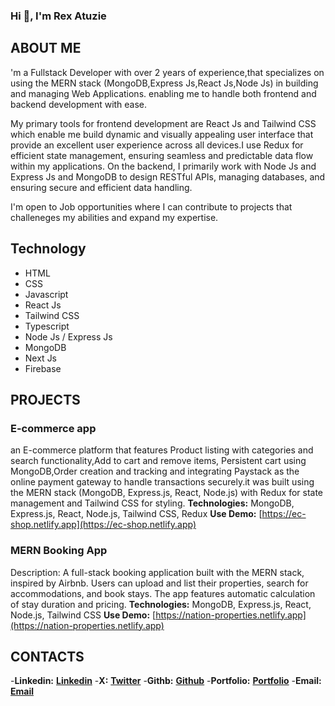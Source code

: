 ### Hi 👋, I'm Rex Atuzie

## ABOUT ME
'm a Fullstack Developer with over 2 years of experience,that specializes on using the MERN stack (MongoDB,Express Js,React Js,Node Js) in building and managing Web Applications. enabling me to handle both frontend and backend development with ease.

My primary tools for frontend development are React Js and Tailwind CSS which enable me build dynamic and visually appealing user interface that provide an excellent user experience across all devices.I use Redux for efficient state management, ensuring seamless and predictable data flow within my applications.
On the backend, I primarily work with Node Js and Express Js and MongoDB to design RESTful APIs, managing databases, and ensuring secure and efficient data handling.

I'm open to Job opportunities where I can contribute to projects that challeneges my abilities and expand my expertise.

## Technology
- HTML
- CSS
- Javascript
- React Js
- Tailwind CSS
- Typescript
- Node Js / Express Js
- MongoDB
- Next Js
- Firebase

## PROJECTS
### E-commerce app
 an E-commerce platform that features Product listing with categories and search functionality,Add to cart and remove items, Persistent cart using MongoDB,Order creation and tracking and integrating Paystack as the online payment gateway to handle transactions securely.it was built using the MERN stack (MongoDB, Express.js, React, Node.js) with Redux for state management and Tailwind CSS for styling.
**Technologies:** MongoDB, Express.js, React, Node.js, Tailwind CSS, Redux
**Use Demo:** [https://ec-shop.netlify.app](https://ec-shop.netlify.app)

### MERN Booking App
Description: A full-stack booking application built with the MERN stack, inspired by Airbnb. Users can upload and list their properties, search for accommodations, and book stays. The app features automatic calculation of stay duration and pricing.
**Technologies:** MongoDB, Express.js, React, Node.js, Tailwind CSS
**Use Demo:** [https://nation-properties.netlify.app](https://nation-properties.netlify.app)

## CONTACTS
-**Linkedin:**  **[Linkedin](www.linkedin.com/in/rex-atuzie-0ab67820)**
-**X:** **[Twitter](https://twitter.com/AtuzieR)**
-**Githb:** **[Github](https://github.com/mr-atuzie)**
-**Portfolio:** **[Portfolio](https://rexatuzie.netlify.app)**
-**Email:** **[Email](rexatuzie@gmail.com)**

